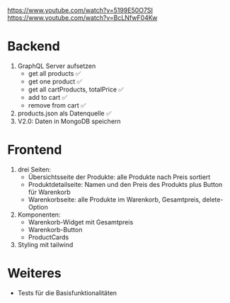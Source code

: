 https://www.youtube.com/watch?v=5199E50O7SI
<br>
https://www.youtube.com/watch?v=BcLNfwF04Kw

# Backend
1. GraphQL Server aufsetzen
    - get all products ✅
    - get one product ✅
    - get all cartProducts, totalPrice ✅
    - add to cart ✅
    - remove from cart ✅
2. products.json als Datenquelle ✅
3. V2.0: Daten in MongoDB speichern

# Frontend
1. drei Seiten: 
    - Übersichtsseite der Produkte: alle Produkte nach Preis sortiert 
    - Produktdetailseite: Namen und den Preis des Produkts plus Button für Warenkorb
    - Warenkorbseite: alle Produkte im Warenkorb, Gesamtpreis, delete-Option
2. Komponenten:
    - Warenkorb-Widget mit Gesamtpreis
    - Warenkorb-Button
    - ProductCards
3. Styling mit tailwind

# Weiteres
- Tests für die Basisfunktionalitäten